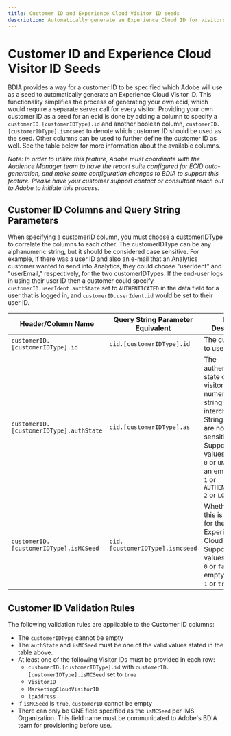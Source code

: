 ```yaml
---
title: Customer ID and Experience Cloud Visitor ID seeds
description: Automatically generate an Experience Cloud ID for visitors.
---
```


# Customer ID and Experience Cloud Visitor ID Seeds

BDIA provides a way for a customer ID to be specified which Adobe will use as a seed to automatically generate an Experience Cloud Visitor ID. This functionality simplifies the process of generating your own ecid, which would require a separate server call for every visitor. Providing your own customer ID as a seed for an ecid is done by adding a column to specify a `customerID.[customerIDType].id` and another boolean column, `customerID.[customerIDType].ismcseed` to denote which customer ID should be used as the seed. Other columns can be used to further define the customer ID as well. See the table below for more information about the available columns.

*Note: In order to utilize this feature, Adobe must coordinate with the Audience Manager team to have the report suite configured for ECID auto-generation, and make some configuration changes to BDIA to support this feature. Please have your customer support contact or consultant reach out to Adobe to initiate this process.*

## Customer ID Columns and Query String Parameters

When specifying a customerID column, you must choose a customerIDType to correlate the columns to each other. The customerIDType can be any alphanumeric string, but it should be considered case sensitive. For example, if there was a user ID and also an e-mail that an Analytics customer wanted to send into Analytics, they could choose "userIdent" and "userEmail," respectively, for the two customerIDTypes. If the end-user logs in using their user ID then a customer could specify `customerID.userIdent.authState` set to `AUTHENTICATED` in the data field for a user that is logged in, and `customerID.userIdent.id` would be set to their user ID.

|Header/Column Name|Query String Parameter Equivalent|Field Description|
|--|--|--|
| `customerID.[customerIDType].id` | `cid.[customerIDType].id` | The customer ID to use. |
| `customerID.[customerIDType].authState` | `cid.[customerIDType].as` | The authenticated state of the visitor. The numeric and string values are interchangeable. String values are not case sensitive. Supported values are:<br/>`0` or `UNKNOWN` or an empty string<br/>`1` or `AUTHENTICATED`<br/>`2` or `LOGGED_OUT` |
| `customerID.[customerIDType].isMCSeed` | `cid.[customerIDType].ismcseed`| Whether or not this is the seed for the Experience Cloud Visitor ID. Supported values are:<br/>`0` or `false` or an empty string<br/>`1` or `true` |

## Customer ID Validation Rules

The following validation rules are applicable to the Customer ID columns:

* The `customerIDType` cannot be empty
* The `authState` and `isMCSeed` must be one of the valid values stated in the table above.
* At least one of the following Visitor IDs must be provided in each row:
  * `customerID.[customerIDType].id` with `customerID.[customerIDType].isMCSeed` set to `true`
  * `VisitorID`
  * `MarketingCloudVisitorID`
  * `ipAddress`
* If `isMCSeed` is `true`, `customerID` cannot be empty
* There can only be ONE field specified as the `isMCSeed` per IMS Organization. This field name must be communicated to Adobe's BDIA team for provisioning before use.
